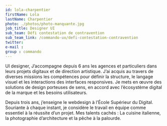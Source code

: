```yaml
---
id: lola-charpentier
firstName: Lola
lastName: Charpentier
photo: ./photos/photo-manquante.jpg
job_title: Designer UI
sub_team: Défi contestation de contravention
sub_team_link: /commando-ux/defi-contestation-contravention
twitter:
e-mail :
group : commando
---
```


UI designer, J’accompagne depuis 6 ans les agences et particuliers dans leurs projets digitaux et de direction artistique. J’ai acquis au travers de diverses missions les compétences pour définir la structure, le langage visuel et les interactions des interfaces responsives. Je mets en œuvre des solutions de design porteuses de sens, en accord avec l’écosystème digital de la marque et les besoins utilisateurs.

Depuis trois ans, j’enseigne le webdesign à l’École Supérieur du Digital. Souriante à chaque instant, je considère le travail en équipe comme essentiel à la réussite d’un projet. Mes talents cachés : La cuisine italienne, la photographie d’architecture et la pêche à la palourde.
